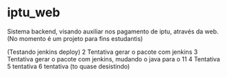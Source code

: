 # iptu_web
Sistema backend, visando auxiliar nos pagamento de iptu, através da web. (No momento é um projeto para fins estudantis) 

(Testando jenkins deploy)
2 Tentativa gerar o pacote com jenkins
3 Tentativa gerar o pacote com jenkins, mudando o java para o 11
4 Tentativa
5 tentativa
6 tentativa (to quase desistindo) 
